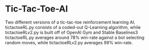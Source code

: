 # Tic-Tac-Toe-AI
Two different versions of a tic-tac-toe reinforcement learning AI.
tictactoeRL.py consists of a coded-out Q-Learning algorithm, while tictactoeRLv2.py is built off of OpenAI Gym and Stable Baselines3
tictactoeRL.py averages around 78% win-rate against a bot selecting random moves, while tictactoeRLv2.py averages 99% win-rate.
